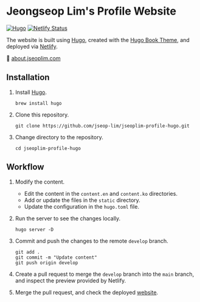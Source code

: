 # Jeongseop Lim's Profile Website

[![Hugo](https://img.shields.io/badge/hugo-v0.140.1-ff4088?style=flat-square&logo=hugo&logoColor=white)](https://gohugo.io/) [![Netlify Status](https://api.netlify.com/api/v1/badges/db81fa40-6297-411f-a24a-499a84859294/deploy-status)](https://app.netlify.com/sites/jseoplim-profile-hugo/deploys)

The website is built using [Hugo](https://gohugo.io/), created with the [Hugo Book Theme](https://github.com/jseop-lim/hugo-book/), and deployed via [Netlify](https://www.netlify.com/).

:link: [about.jseoplim.com](https://about.jseoplim.com/)

## Installation

1. Install [Hugo](https://gohugo.io/getting-started/installing/).

    ```shell
    brew install hugo
    ```

2. Clone this repository.

    ```shell
    git clone https://github.com/jseop-lim/jseoplim-profile-hugo.git
    ```

3. Change directory to the repository.

    ```shell
    cd jseoplim-profile-hugo
    ```

## Workflow

1. Modify the content.
    - Edit the content in the `content.en` and `content.ko` directories.
    - Add or update the files in the `static` directory.
    - Update the configuration in the `hugo.toml` file.

2. Run the server to see the changes locally.

    ```shell
    hugo server -D
    ```

3. Commit and push the changes to the remote `develop` branch.

    ```shell
    git add .
    git commit -m "Update content"
    git push origin develop
    ```

4. Create a pull request to merge the `develop` branch into the `main` branch, and inspect the preview provided by Netlify.

5. Merge the pull request, and check the deployed [website](https://about.jseoplim.com/).
